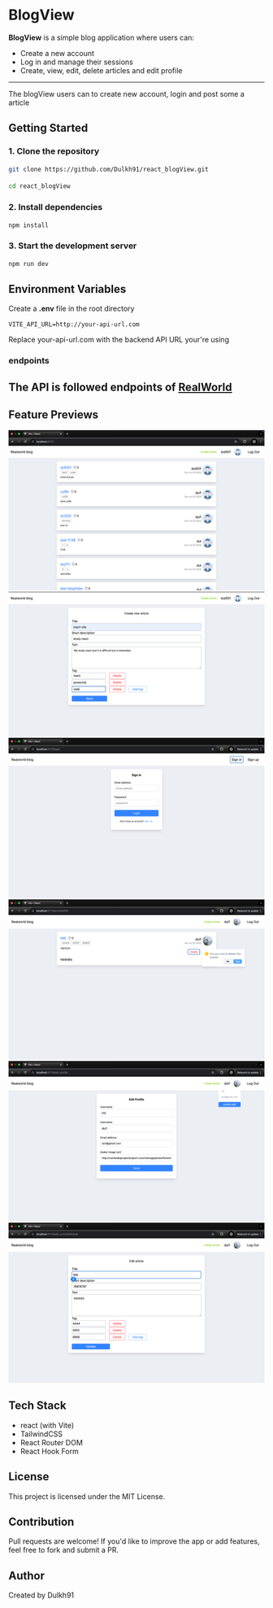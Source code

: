 # BlogView

**BlogView** is a simple blog application where users can:

- Create a new account
- Log in and manage their sessions
- Create, view, edit, delete articles and edit profile

---

The blogView users can to create new account, login and post some a article

## Getting Started

### 1. Clone the repository

```bash
git clone https://github.com/Dulkh91/react_blogView.git

cd react_blogView
```

### 2. Install dependencies

```bash
npm install
```

### 3. Start the development server

```bash
npm run dev
```

## Environment Variables

Create a **.env** file in the root directory

```env
VITE_API_URL=http://your-api-url.com
```

Replace your-api-url.com with the backend API URL your're using

### endpoints

## The API is followed endpoints of <a href="https://bump.sh/gerome-grignon-lp2/doc/realworld/" > RealWorld </a>

## Feature Previews

!['viewList'](/src/assets/viewList.png)
!['postArticle'](/src/assets/postArticle.png)
!['login'](/src/assets/login.png)
!['delete'](/src/assets/delete_user.png)
!['edit_profile'](/src/assets/edit_profile.png)
!['edit_article'](/src/assets/edit_article.png)

## Tech Stack

- react (with Vite)
- TailwindCSS
- React Router DOM
- React Hook Form

## License

This project is licensed under the MIT License.

## Contribution

Pull requests are welcome! If you'd like to improve the app or add features, feel free to fork and submit a PR.

## Author

Created by Dulkh91
